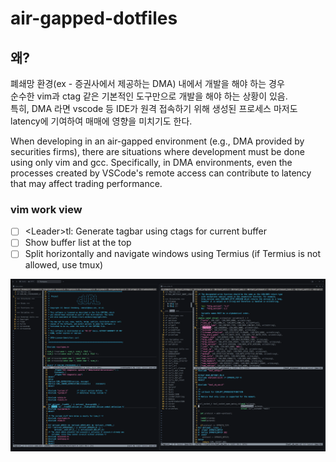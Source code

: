 # air-gapped-dotfiles

## 왜?

폐쇄망 환경(ex - 증권사에서 제공하는 DMA) 내에서 개발을 해야 하는 경우  
순수한 vim과 ctag 같은 기본적인 도구만으로 개발을 해야 하는 상황이 있음.  
특히, DMA 라면 vscode 등 IDE가 원격 접속하기 위해 생성된 프로세스 마저도
latency에 기여하여 매매에 영향을 미치기도 한다.

When developing in an air-gapped environment (e.g., DMA provided by securities firms),
there are situations where development must be done using only vim and gcc.
Specifically, in DMA environments, even the processes created by VSCode's remote access
can contribute to latency that may affect trading performance.

### vim work view

 - [ ] \<Leader\>tl: Generate tagbar using ctags for current buffer
 - [ ] Show buffer list at the top
 - [ ] Split horizontally and navigate windows using Termius (if Termius is not allowed, use tmux)

<img src="./work_view.png" alt="work view" />

